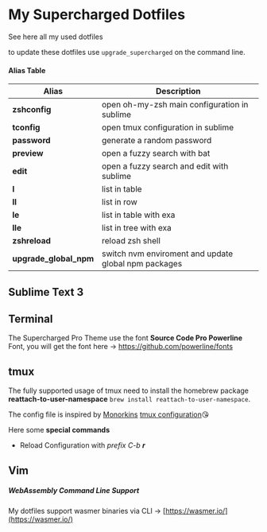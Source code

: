 # My Supercharged Dotfiles
See here all my used dotfiles

to update these dotfiles use `upgrade_supercharged` on the command line.

#### Alias Table
| Alias  | Description |
|--------|-------------|
|**zshconfig** |open oh-my-zsh main configuration in sublime|
|**tconfig**|open tmux configuration in sublime|
|**password**|generate a random password|
|**preview**|open a fuzzy search with bat|
|**edit**|open a fuzzy search and edit with sublime|
|**l**|list in table|
|**ll**|list in row|
|**le**|list in table with exa|
|**lle**|list in tree with exa|
|**zshreload**|reload zsh shell|
|**upgrade_global_npm**|switch nvm enviroment and update global npm packages|

## Sublime Text 3

## Terminal
The Supercharged Pro Theme use the font **Source Code Pro Powerline** Font, you will get the font here → https://github.com/powerline/fonts

## tmux
The fully supported usage of tmux need to install the homebrew package **reattach-to-user-namespace** `brew install reattach-to-user-namespace`.

The config file is inspired by [Monorkins](https://github.com/monorkin) [tmux configuration](https://github.com/monorkin/dotfiles/blob/417fd14199a7470c5e924c0f5567b3987632047c/tmux.conf)😘

Here some **special commands**

* Reload Configuration with *prefix C-b **r***

## Vim

##### WebAssembly Command Line Support
My dotfiles support wasmer binaries via CLI → [https://wasmer.io/](https://wasmer.io/)
